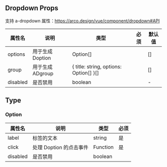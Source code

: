 ## Dropdown Props

支持 a-dropdown 属性：<https://arco.design/vue/component/dropdown#API>

| 属性名   | 说明             | 类型                                   | 必须 | 默认值 |
| -------- | ---------------- | -------------------------------------- | ---- | ------ |
| options  | 用于生成 Doption | Option[]                               |      | []     |
| group    | 用于生成 ADgroup | { title: string, options: Option[] }[] |      | []     |
| disabled | 是否禁用         | boolean                                |      | -      |

## Type

### Option

| 属性名   | 说明                    | 类型     | 必须 |
| -------- | ----------------------- | -------- | ---- |
| label    | 标签的文本              | string   | 是   |
| click    | 处理 Doption 的点击事件 | Function | 是   |
| disabled | 是否禁用                | boolean  |      |
